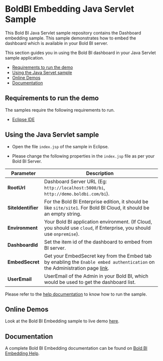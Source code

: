 # BoldBI Embedding Java Servlet Sample

 This Bold BI Java Servlet sample repository contains the Dashboard embedding sample. This sample demonstrates how to embed the dashboard which is available in your Bold BI server.

This section guides you in using the Bold BI dashboard in your Java Servlet sample application.

* [Requirements to run the demo](#requirements-to-run-the-demo)
* [Using the Java Servet sample](#using-the-java-servlet-sample)
* [Online Demos](#online-demos)
* [Documentation](#documentation)

## Requirements to run the demo

The samples require the following requirements to run.

* [Eclipse IDE](https://www.eclipse.org/downloads/)

## Using the Java Servlet sample

* Open the file `index.jsp` of the sample in Eclipse.

* Please change the following properties in the `index.jsp` file as per your Bold BI Server.

| **Parameter**    | **Description** |
|------------------|-----------------|
| **RootUrl**      | Dashboard Server URL (Eg: `http://localhost:5000/bi`, `http://demo.boldbi.com/bi`). |
| **SiteIdentifier** | For the Bold BI Enterprise edition, it should be like `site/site1`. For Bold BI Cloud, it should be an empty string. |
| **Environment**  | Your Bold BI application environment. (If Cloud, you should use `cloud`, if Enterprise, you should use `onpremise`). |
| **DashboardId**  | Set the item id of the dashboard to embed from BI server. |
| **EmbedSecret**  | Get your EmbedSecret key from the Embed tab by enabling the `Enable embed authentication` on the Administration page [link](https://help.boldbi.com/embedded-bi/site-administration/embed-settings/). |
| **UserEmail**    | UserEmail of the Admin in your Bold BI, which would be used to get the dashboard list. |

Please refer to the [help documentation](https://help.boldbi.com/embedded-bi/javascript-based/samples/v3.3.40-or-later/other-platform-samples/#java-servlet-sample-to-embed-dashboard) to know how to run the sample.

## Online Demos

Look at the Bold BI Embedding sample to live demo [here](https://samples.boldbi.com/embed).

## Documentation

A complete Bold BI Embedding documentation can be found on [Bold BI Embedding Help](https://help.boldbi.com/embedded-bi/javascript-based/).

